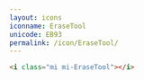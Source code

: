 ```yaml
---
layout: icons
iconname: EraseTool
unicode: EB93
permalink: /icon/EraseTool/
---
```


``` html
<i class="mi mi-EraseTool"></i>
```
